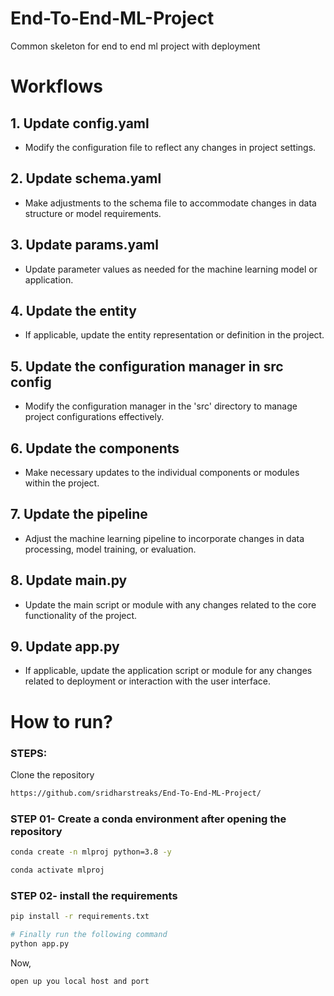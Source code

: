 # End-To-End-ML-Project
Common skeleton for end to end ml project with deployment

# Workflows

## 1. Update config.yaml
   - Modify the configuration file to reflect any changes in project settings.

## 2. Update schema.yaml
   - Make adjustments to the schema file to accommodate changes in data structure or model requirements.

## 3. Update params.yaml
   - Update parameter values as needed for the machine learning model or application.

## 4. Update the entity
   - If applicable, update the entity representation or definition in the project.

## 5. Update the configuration manager in src config
   - Modify the configuration manager in the 'src' directory to manage project configurations effectively.

## 6. Update the components
   - Make necessary updates to the individual components or modules within the project.

## 7. Update the pipeline
   - Adjust the machine learning pipeline to incorporate changes in data processing, model training, or evaluation.

## 8. Update main.py
   - Update the main script or module with any changes related to the core functionality of the project.

## 9. Update app.py
   - If applicable, update the application script or module for any changes related to deployment or interaction with the user interface.


# How to run?
### STEPS:

Clone the repository

```bash
https://github.com/sridharstreaks/End-To-End-ML-Project/
```
### STEP 01- Create a conda environment after opening the repository

```bash
conda create -n mlproj python=3.8 -y
```

```bash
conda activate mlproj
```


### STEP 02- install the requirements
```bash
pip install -r requirements.txt
```


```bash
# Finally run the following command
python app.py
```

Now,
```bash
open up you local host and port
```